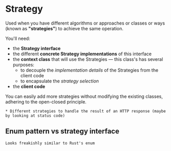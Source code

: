# Strategy

Used when you have different algorithms or approaches or classes or ways (known as **"strategies"**) to achieve the same operation. 

You'll need:
* the **Strategy interface**
* the different **concrete Strategy implementations** of this interface
* the **context class** that will use the Strategies — this class's has several purposes:
  * to decouple the _implementation details_ of the Strategies from the client code
  * to encapsulate the _strategy selection_
* the **client code**

You can easily add more strategies without modifying the existing classes, adhering to the open-closed principle.

~~~admonish example title="Examples"
* Different strategies to handle the result of an HTTP response (maybe by looking at status code)
~~~

## Enum pattern vs strategy interface

~~~admonish warning title="Like Rust enum"
Looks freakishly similar to Rust's enum
~~~


